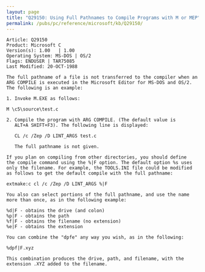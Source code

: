 ```yaml
---
layout: page
title: "Q29150: Using Full Pathnames to Compile Programs with M or MEP"
permalink: /pubs/pc/reference/microsoft/kb/Q29150/
---
```


	Article: Q29150
	Product: Microsoft C
	Version(s): 1.00   | 1.00
	Operating System: MS-DOS | OS/2
	Flags: ENDUSER | TAR75085
	Last Modified: 20-OCT-1988
	
	The full pathname of a file is not transferred to the compiler when an
	ARG COMPILE is executed in the Microsoft Editor for MS-DOS and OS/2.
	The following is an example:
	
	1. Invoke M.EXE as follows:
	
	M \c5\source\test.c
	
	2. Compile the program with ARG COMPILE. (The default value is
	   ALT+A SHIFT+F3). The following line is displayed:
	
	   CL /c /Zep /D LINT_ARGS test.c
	
	   The full pathname is not given.
	
	If you plan on compiling from other directories, you should define
	the compile command using the %|F option. The default option %s uses
	only the filename. For example, the TOOLS.INI file could be modified
	as follows to get the default compile with the full pathname:
	
	extmake:c cl /c /Zep /D LINT_ARGS %|F
	
	You also can select portions of the full pathname, and use the name
	more than once, as in the following example:
	
	%d|F - obtains the drive (and colon)
	%p|F - obtains the path
	%f|F - obtains the filename (no extension)
	%e|F - obtains the extension
	
	You can combine the "dpfe" any way you wish, as in the following:
	
	%dpf|F.xyz
	
	This combination produces the drive, path, and filename, with the
	extension .XYZ added to the filename.
